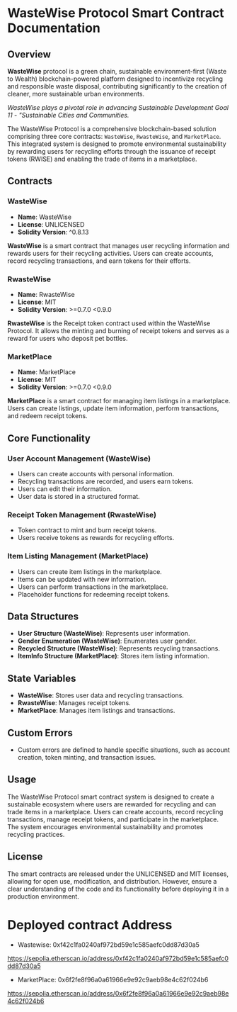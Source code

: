 # WasteWise Protocol Smart Contract Documentation

## Overview

**WasteWise** protocol is a green chain, sustainable environment-first (Waste to Wealth) blockchain-powered platform designed to incentivize recycling and responsible waste disposal, contributing significantly to the creation of cleaner, more sustainable urban environments. 

*WasteWise plays a pivotal role in advancing Sustainable Development Goal 11 - "Sustainable Cities and Communities.*

The WasteWise Protocol is a comprehensive blockchain-based solution comprising three core contracts: `WasteWise`, `RwasteWise`, and `MarketPlace`. This integrated system is designed to promote environmental sustainability by rewarding users for recycling efforts through the issuance of receipt tokens (RWISE) and enabling the trade of items in a marketplace.

## Contracts

### WasteWise

- **Name**: WasteWise
- **License**: UNLICENSED
- **Solidity Version**: ^0.8.13

**WasteWise** is a smart contract that manages user recycling information and rewards users for their recycling activities. Users can create accounts, record recycling transactions, and earn tokens for their efforts.

### RwasteWise

- **Name**: RwasteWise
- **License**: MIT
- **Solidity Version**: >=0.7.0 <0.9.0

**RwasteWise** is the Receipt token contract used within the WasteWise Protocol. It allows the minting and burning of receipt tokens and serves as a reward for users who deposit pet bottles.

### MarketPlace

- **Name**: MarketPlace
- **License**: MIT
- **Solidity Version**: >=0.7.0 <0.9.0

**MarketPlace** is a smart contract for managing item listings in a marketplace. Users can create listings, update item information, perform transactions, and redeem receipt tokens.

## Core Functionality

### User Account Management (WasteWise)

- Users can create accounts with personal information.
- Recycling transactions are recorded, and users earn tokens.
- Users can edit their information.
- User data is stored in a structured format.

### Receipt Token Management (RwasteWise)

- Token contract to mint and burn receipt tokens.
- Users receive tokens as rewards for recycling efforts.

### Item Listing Management (MarketPlace)

- Users can create item listings in the marketplace.
- Items can be updated with new information.
- Users can perform transactions in the marketplace.
- Placeholder functions for redeeming receipt tokens.

## Data Structures

- **User Structure (WasteWise)**: Represents user information.
- **Gender Enumeration (WasteWise)**: Enumerates user gender.
- **Recycled Structure (WasteWise)**: Represents recycling transactions.
- **ItemInfo Structure (MarketPlace)**: Stores item listing information.

## State Variables

- **WasteWise**: Stores user data and recycling transactions.
- **RwasteWise**: Manages receipt tokens.
- **MarketPlace**: Manages item listings and transactions.

## Custom Errors

- Custom errors are defined to handle specific situations, such as account creation, token minting, and transaction issues.

## Usage

The WasteWise Protocol smart contract system is designed to create a sustainable ecosystem where users are rewarded for recycling and can trade items in a marketplace. Users can create accounts, record recycling transactions, manage receipt tokens, and participate in the marketplace. The system encourages environmental sustainability and promotes recycling practices.

## License

The smart contracts are released under the UNLICENSED and MIT licenses, allowing for open use, modification, and distribution. However, ensure a clear understanding of the code and its functionality before deploying it in a production environment.

# Deployed contract Address

- Wastewise:
0xf42c1fa0240af972bd59e1c585aefc0dd87d30a5

https://sepolia.etherscan.io/address/0xf42c1fa0240af972bd59e1c585aefc0dd87d30a5

- MarketPlace:
0x6f2fe8f96a0a61966e9e92c9aeb98e4c62f024b6

https://sepolia.etherscan.io/address/0x6f2fe8f96a0a61966e9e92c9aeb98e4c62f024b6
